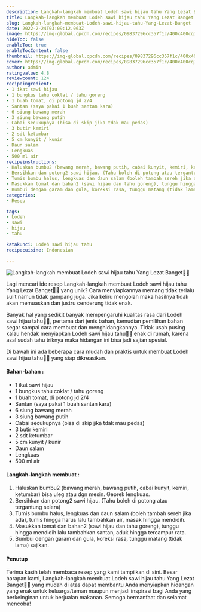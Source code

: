 ```yaml
---
description: Langkah-langkah membuat Lodeh sawi hijau tahu Yang Lezat Banget"
title: Langkah-langkah membuat Lodeh sawi hijau tahu Yang Lezat Banget
slug: Langkah-langkah-membuat-Lodeh-sawi-hijau-tahu-Yang-Lezat-Banget
date: 2022-2-24T03:09:12.063Z
image: https://img-global.cpcdn.com/recipes/09837296cc357f1c/400x400cq70/photo.jpg
hideToc: false
enableToc: true
enableTocContent: false
thumbnail: https://img-global.cpcdn.com/recipes/09837296cc357f1c/400x400cq70/photo.jpg
cover: https://img-global.cpcdn.com/recipes/09837296cc357f1c/400x400cq70/photo.jpg
author: admin
ratingvalue: 4.8
reviewcount: 124
recipeingredient:
- 1 ikat sawi hijau
- 1 bungkus tahu coklat / tahu goreng
- 1 buah tomat, di potong jd 2/4
- Santan (saya pakai 1 buah santan kara)
- 6 siung bawang merah
- 3 siung bawang putih
- Cabai secukupnya (bisa di skip jika tdak mau pedas)
- 3 butir kemiri
- 2 sdt ketumbar
- 5 cm kunyit / kunir
- Daun salam
- Lengkuas
- 500 ml air
recipeinstructions:
- Haluskan bumbu2 (bawang merah, bawang putih, cabai kunyit, kemiri, ketumbar) bisa uleg atau dgn mesin. Geprek lengkuas.
- Bersihkan dan potong2 sawi hijau. (Tahu boleh di potong atau tergantung selera)
- Tumis bumbu halus, lengkuas dan daun salam (boleh tambah sereh jika ada), tumis hingga harus lalu tambahkan air, masak hingga mendidih.
- Masukkan tomat dan bahan2 (sawi hijau dan tahu goreng), tunggu hingga mendidih lalu tambahkan santan, aduk hingga tercampur rata.
- Bumbui dengan garam dan gula, koreksi rasa, tunggu matang (tidak lama) sajikan.
categories:
- Resep

tags:
- Lodeh
- sawi
- hijau
- tahu

katakunci: Lodeh sawi hijau tahu
recipecuisine: Indonesian

---
```


![Langkah-langkah membuat Lodeh sawi hijau tahu Yang Lezat Banget👩‍🍳](https://img-global.cpcdn.com/recipes/09837296cc357f1c/400x400cq70/photo.jpg)

Lagi mencari ide resep Langkah-langkah membuat Lodeh sawi hijau tahu Yang Lezat Banget👩‍🍳 yang unik? Cara menyiapkannya memang tidak terlalu sulit namun tidak gampang juga. Jika keliru mengolah maka hasilnya tidak akan memuaskan dan justru cenderung tidak enak.

Banyak hal yang sedikit banyak mempengaruhi kualitas rasa dari Lodeh sawi hijau tahu👩‍🍳, pertama dari jenis bahan, kemudian pemilihan bahan segar sampai cara membuat dan menghidangkannya. Tidak usah pusing kalau hendak menyiapkan Lodeh sawi hijau tahu👩‍🍳 enak di rumah, karena asal sudah tahu triknya maka hidangan ini bisa jadi sajian spesial.

Di bawah ini ada beberapa cara mudah dan praktis untuk membuat Lodeh sawi hijau tahu👩‍🍳 yang siap dikreasikan.

<!--inarticleads1-->

#### Bahan-bahan :

- 1 ikat sawi hijau
- 1 bungkus tahu coklat / tahu goreng
- 1 buah tomat, di potong jd 2/4
- Santan (saya pakai 1 buah santan kara)
- 6 siung bawang merah
- 3 siung bawang putih
- Cabai secukupnya (bisa di skip jika tdak mau pedas)
- 3 butir kemiri
- 2 sdt ketumbar
- 5 cm kunyit / kunir
- Daun salam
- Lengkuas
- 500 ml air

<!--inarticleads2-->

#### Langkah-langkah membuat :

1. Haluskan bumbu2 (bawang merah, bawang putih, cabai kunyit, kemiri, ketumbar) bisa uleg atau dgn mesin. Geprek lengkuas.
1. Bersihkan dan potong2 sawi hijau. (Tahu boleh di potong atau tergantung selera)
1. Tumis bumbu halus, lengkuas dan daun salam (boleh tambah sereh jika ada), tumis hingga harus lalu tambahkan air, masak hingga mendidih.
1. Masukkan tomat dan bahan2 (sawi hijau dan tahu goreng), tunggu hingga mendidih lalu tambahkan santan, aduk hingga tercampur rata.
1. Bumbui dengan garam dan gula, koreksi rasa, tunggu matang (tidak lama) sajikan.

#### Penutup

Terima kasih telah membaca resep yang kami tampilkan di sini. Besar harapan kami, Langkah-langkah membuat Lodeh sawi hijau tahu Yang Lezat Banget👩‍🍳 yang mudah di atas dapat membantu Anda menyiapkan hidangan yang enak untuk keluarga/teman maupun menjadi inspirasi bagi Anda yang berkeinginan untuk berjualan makanan. Semoga bermanfaat dan selamat mencoba!